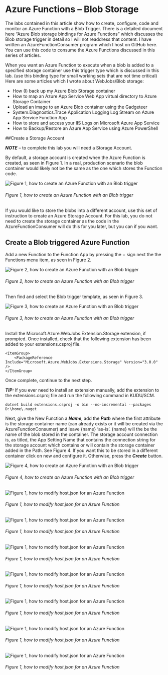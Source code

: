 # Azure Functions – Blob Storage

The labs contained in this article show how to create, configure, code and monitor an Azure Function with a Blob Trigger.  There is a detailed document here “Azure Blob storage bindings for Azure Functions” which discusses the Blob storage trigger in detail so I will not readdress that content.
I have written an AzureFunctionConsumer program which I host on GitHub here.  You can use this code to consume the Azure Functions discussed in this series of articles.

When you want an Azure Function to execute when a blob is added to a specified storage container use this trigger type which is discussed in this lab.  (use this binding type for small working sets that are not time critical)   Here are some articles which I wrote about WebJobs/Blob storage:

+ How (I) back up my Azure Blob Storage container
+ How to map an Azure App Service Web App virtual directory to Azure Storage Container
+ Upload an image to an Azure Blob container using the Gadgeteer
+ System.Diagnostics.Trace Application Logging Log Stream on Azure App Service Function App
+ How to store and access your IIS Logs on Microsoft Azure App Service
+ How to Backup/Restore an Azure App Service using Azure PowerShell

##Create a Storage Account

***NOTE*** – to complete this lab you will need a Storage Account.

By default, a storage account is created when the Azure Function is created, as seen in Figure 1.  In a real, production scenario the blob container would likely not be the same as the one which stores the Function code.

![Figure 1, how to create an Azure Function with an Blob trigger][FIGURE1]
###### Figure 1, how to create an Azure Function with an Blob trigger

If you would like to store the blobs into a different account, use this set of instruction to create an Azure Storage Account.  For this lab, you do not need to create the storage container as the code in the AzureFunctionConsumer will do this for you later, but you can if you want.

## Create a Blob triggered Azure Function

Add a new Function to the Function App by pressing the + sign next the the Functions menu item, as seen in Figure 2.

![Figure 2, how to create an Azure Function with an Blob trigger][FIGURE2]
###### Figure 2, how to create an Azure Function with an Blob trigger

Then find and select the Blob trigger template, as seen in Figure 3.

![Figure 3, how to create an Azure Function with an Blob trigger][FIGURE3]
###### Figure 3, how to create an Azure Function with an Blob trigger

Install the Microsoft.Azure.WebJobs.Extension.Storage extension, if prompted.  Once installed, check that the following extension has been added to your extensions.csproj file.

```
<ItemGroup>
    <PackageReference Include="Microsoft.Azure.WebJobs.Extensions.Storage" Version="3.0.0" />
</ItemGroup>
```

Once complete, continue to the next step.

***TIP:*** If you ever need to install an extension manually, add the extension to the extensions.csproj file and run the following command in KUDU/SCM.

``` dotnet build extensions.csproj -o bin --no-incremental --packages D:\home\.nuget ```

Next, give the New Function a ***Name***, add the ***Path*** where the first attribute is the storage container name (can already exists or it will be created via the AzureFunctionConsumer) and leave {name} ‘as-is’.  {name} will the be the name of the blob stored in the container.  The storage account connection is, as titled, the App Setting Name that contains the connection string for the storage account which contains or will contain the storage container added in the Path.  See Figure 4.  If you want this to be stored in a different container click on new and configure it.  Otherwise, press the ***Create*** button.

![Figure 4, how to create an Azure Function with an Blob trigger][FIGURE4]
###### Figure 4, how to create an Azure Function with an Blob trigger


![Figure 1, how to modify host.json for an Azure Function][FIGURE1]
###### Figure 1, how to modify host.json for an Azure Function


![Figure 1, how to modify host.json for an Azure Function][FIGURE1]
###### Figure 1, how to modify host.json for an Azure Function


![Figure 1, how to modify host.json for an Azure Function][FIGURE1]
###### Figure 1, how to modify host.json for an Azure Function


![Figure 1, how to modify host.json for an Azure Function][FIGURE1]
###### Figure 1, how to modify host.json for an Azure Function


![Figure 1, how to modify host.json for an Azure Function][FIGURE1]
###### Figure 1, how to modify host.json for an Azure Function


![Figure 1, how to modify host.json for an Azure Function][FIGURE1]
###### Figure 1, how to modify host.json for an Azure Function


![Figure 1, how to modify host.json for an Azure Function][FIGURE1]
###### Figure 1, how to modify host.json for an Azure Function



[FIGURE1]: images/2019/azure-0007.png "Figure 1, how to create an Azure Function with an Blob trigger"
[FIGURE2]: images/2019/azure-0008.png "Figure 2, how to create an Azure Function with an Blob trigger"
[FIGURE3]: images/2019/azure-0009.png "Figure 3, how to create an Azure Function with an Blob trigger"
[FIGURE4]: images/2019/azure-0010.png "Figure 4, how to create an Azure Function with an Blob trigger"
[FIGURE5]: images/2019/azure-0011.png "Figure 5, how to modify host.json for an Azure Function"
[FIGURE6]: images/2019/azure-0012.png "Figure 6, how to modify host.json for an Azure Function"
[FIGURE7]: images/2019/azure-0013.png "Figure 7, how to modify host.json for an Azure Function"
[FIGURE8]: images/2019/azure-0014.png "Figure 8, how to modify host.json for an Azure Function"
[FIGURE9]: images/2019/azure-0015.png "Figure 9, how to modify host.json for an Azure Function"
[FIGURE10]: images/2019/azure-0016.png "Figure 10, how to modify host.json for an Azure Function"
[FIGURE11]: images/2019/azure-0017.png "Figure 10, how to modify host.json for an Azure Function"
